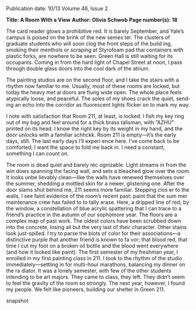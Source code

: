 Publication date: 10/13
Volume 46, Issue 2

**Title: A Room With a View**
**Author: Olivia Schwob**
**Page number(s): 18**

The card reader glows a prohibitive red. 
It is barely September, and Yale’s campus 
is poised on the brink of the new semes­
ter. The clusters of graduate students who 
will soon clog the front steps of the build­
ing, smoking their menthols or scraping at 
Styrofoam pad thai containers with plastic 
forks, are nowhere to be seen. Green Hall 
is still waiting for its occupants. Coming 
in from the hard light of Chapel Street at 
noon, I pass through double glass doors 
into the cool dark of the atrium.

The painting studios are on the second 
floor, and I take the stairs with a rhythm 
now familiar to me. Usually, most of these 
rooms are locked, but today the heavy met­
al doors are flung wide open. The whole 
place feels atypically loose, and peaceful. 
The soles of my shoes crack the quiet, send­
ing an echo into the corridor as fluorescent 
lights flicker on to mark my way.

I note with satisfaction that Room 211, 
at least, is locked. I fish my key ring out of 
my bag and feel around for a thick brass 
talisman, with “AZHU” printed on its head. 
I know the right key by its weight in my 
hand, and the door unlocks with a familiar 
schhckk. Room 211 is empty—it’s the early 
days, still. The last early days I’ll experi­
ence here. I’ve come back to be comforted; 
I want the space to fold me back in. I need a 
constant, something I can count on.

The room is dead quiet and barely rec­
ognizable. Light streams in from the win­
dows spanning the facing wall, and sets a 
bleached glow over the room. It looks unbe­
lievably clean—like the walls have renewed 
themselves over the summer, shedding a 
mottled skin for a newer, glistening one. 
After the door slams shut behind me, 
211 seems more familiar. Stepping clos­
er to the walls, I see faint evidence of the 
room’s recent past: paint that the sum­
mer maintenance crew has failed to to­
tally erase. Here, a dripped line of red; by 
the window, a constellation of blue acrylic 
spattering that I can trace to a friend’s 
practice in the autumn of our sophomore 
year. The floors are a complex map of past 
work. The oldest colors have been scrubbed 
down into the concrete, losing all but the 
very last of their character. Other stains 
look just-spilled. I try to parse the blots of 
color for their associations—a distinctive 
purple that another friend is known to fa­
vor; that blood red, that time I cut my foot 
on a broken oil bottle and the blood went 
everywhere (and how it looked like paint). 
The first semester of my freshman 
year, I enrolled in my first painting class 
in 211. I took to the rhythm of the studio 
immediately—settling in for multi-hour 
marathons, balancing my dinner on the ra­
diator. It was a lonely semester, with few 
of the other students intending to be art 
majors. They came to class, they left. They 
didn’t seem to feel the gravity of the room 
so strongly. The next year, however, I found 
my people. We felt like pioneers, building 
our shelter in Green 211. 

snapshot